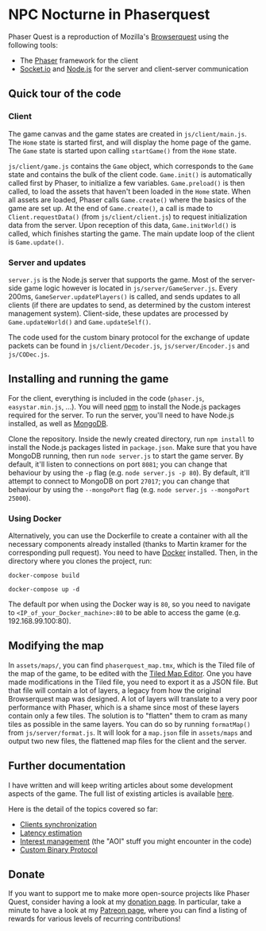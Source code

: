 # NPC Nocturne in Phaserquest

Phaser Quest is a reproduction of Mozilla's [Browserquest](http://browserquest.mozilla.org/) using the following tools:
- The [Phaser](https://phaser.io/) framework for the client 
- [Socket.io](http://socket.io/) and [Node.js](https://nodejs.org/en/) for the server and client-server communication

## Quick tour of the code

### Client

The game canvas and the game states are created in `js/client/main.js`. The `Home` state is started first, and will display the home page
of the game. The `Game` state is started upon calling `startGame()` from the `Home` state. 

`js/client/game.js` contains the  `Game` object, which corresponds to the `Game` state and contains the bulk of the client code. 
`Game.init()` is automatically called first by Phaser, to initialize a few variables. `Game.preload()` is then called, to load the
assets that haven't been loaded in the `Home` state. When all assets are loaded, Phaser calls `Game.create()` where the basics of the game
are set up. At the end of `Game.create()`, a call is made to `Client.requestData()` (from `js/client/client.js`) to request initialization
data from the server. Upon reception of this data, `Game.initWorld()` is called, which finishes starting the game. The main update loop of the client is `Game.update()`. 

### Server and updates

`server.js` is the Node.js server that supports the game. Most of the server-side game logic however is located in `js/server/GameServer.js`. Every 200ms, `GameServer.updatePlayers()` is called, and sends updates to all clients (if there are updates to send, as determined by the custom interest management system). Client-side, these updates are processed by `Game.updateWorld()` and `Game.updateSelf()`. 

The code used for the custom binary protocol for the exchange of update packets can be found in `js/client/Decoder.js`, `js/server/Encoder.js` and `js/CODec.js`.

## Installing and running the game

For the client, everything is included in the code (`phaser.js`, `easystar.min.js`, ...). You will need [npm](https://www.npmjs.com/) to install the Node.js packages required for the server. To run the server, you'll need to have Node.js installed, as well as [MongoDB](https://www.mongodb.com/).

Clone the repository. Inside the newly created directory, run `npm install` to install the Node.js packages listed in `package.json`. Make sure that you have MongoDB running, then run `node server.js` to start the game server. 
By default, it'll listen to connections on port `8081`; you can change that behaviour by using the `-p` flag (e.g. `node server.js -p 80`). 
By default, it'll attempt to connect to MongoDB on port `27017`; you can change that behaviour by using the `--mongoPort` flag (e.g. `node server.js --mongoPort 25000`).

### Using Docker

Alternatively, you can use the Dockerfile to create a container with all the necessary components already installed (thanks to Martin kramer for the corresponding pull request). You need to have [Docker](https://www.docker.com) installed. Then, in the directory where you clones the project, run:

```
docker-compose build
```
```
docker-compose up -d
```

The default por when using the Docker way is `80`, so you need to navigate to `<IP_of_your_Docker_machine>:80` to be able to access the game (e.g. 192.168.99.100:80). 

## Modifying the map

In `assets/maps/`, you can find `phaserquest_map.tmx`, which is the Tiled file of the map of the game, to be edited with the [Tiled Map Editor](http://www.mapeditor.org/). One you have made modifications in the Tiled file, you need to export it as a JSON file. But that file will contain a lot of layers, a legacy from how the original Browserquest map was designed. A lot of layers will translate to a very poor performance with Phaser, which is a shame since most of these layers contain only a few tiles. The solution is to "flatten" them to cram as many tiles as possible in the same layers. You can do so by running `formatMap()` from `js/server/format.js`. It will look for a `map.json` file in `assets/maps` and output two new files, the flattened map files for the client and the server.

## Further documentation

I have written and will keep writing articles about some development aspects of the game. The full list of existing articles is available [here](http://www.dynetisgames.com/tag/phaser-quest/).

Here is the detail of the topics covered so far:
- [Clients synchronization](http://www.dynetisgames.com/2017/03/19/client-updates-phaser-quest/)
- [Latency estimation](http://www.dynetisgames.com/2017/03/19/latency-estimation-phaser-quest/)
- [Interest management](http://www.dynetisgames.com/2017/04/05/interest-management-mog/) (the "AOI" stuff you might encounter in the code)
- [Custom Binary Protocol](http://www.dynetisgames.com/2017/06/14/custom-binary-protocol-javascript/)

## Donate

If you want to support me to make more open-source projects like Phaser Quest, consider having a look at my [donation page](https://www.dynetisgames.com/donate/). In particular, take a minute to have a look at my [Patreon page](https://www.patreon.com/jeromerenaux), where you can find a listing of rewards for various levels of recurring contributions!
